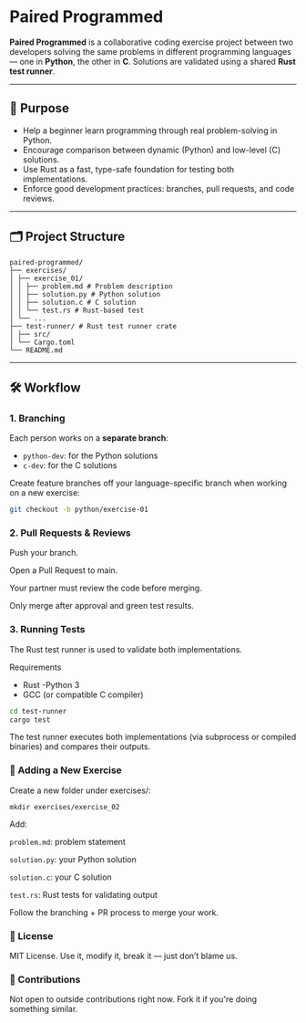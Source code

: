 ﻿# Paired Programmed

**Paired Programmed** is a collaborative coding exercise project between two developers solving the same problems in different programming languages — one in **Python**, the other in **C**. Solutions are validated using a shared **Rust test runner**.

---

## 🚀 Purpose

- Help a beginner learn programming through real problem-solving in Python.
- Encourage comparison between dynamic (Python) and low-level (C) solutions.
- Use Rust as a fast, type-safe foundation for testing both implementations.
- Enforce good development practices: branches, pull requests, and code reviews.

---

## 🗂️ Project Structure

```
paired-programmed/
├── exercises/
│ ├── exercise_01/
│ │ ├── problem.md # Problem description
│ │ ├── solution.py # Python solution
│ │ ├── solution.c # C solution
│ │ └── test.rs # Rust-based test
│ └── ...
├── test-runner/ # Rust test runner crate
│ ├── src/
│ └── Cargo.toml
└── README.md
```
---

## 🛠️ Workflow

### 1. Branching

Each person works on a **separate branch**:
- `python-dev`: for the Python solutions
- `c-dev`: for the C solutions

Create feature branches off your language-specific branch when working on a new exercise:
```sh
git checkout -b python/exercise-01
```

### 2. Pull Requests & Reviews
Push your branch.

Open a Pull Request to main.

Your partner must review the code before merging.

Only merge after approval and green test results.

### 3. Running Tests
The Rust test runner is used to validate both implementations.

Requirements
- Rust
-Python 3
- GCC (or compatible C compiler)

```sh
cd test-runner
cargo test
```

The test runner executes both implementations (via subprocess or compiled binaries) and compares their outputs.

### 🧩 Adding a New Exercise
Create a new folder under exercises/:

`mkdir exercises/exercise_02`

Add:

`problem.md`: problem statement

`solution.py`: your Python solution

`solution.c`: your C solution

`test.rs`: Rust tests for validating output

Follow the branching + PR process to merge your work.


### 📜 License
MIT License. Use it, modify it, break it — just don’t blame us.

### 🙅 Contributions
Not open to outside contributions right now. Fork it if you're doing something similar.

